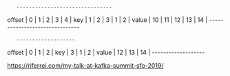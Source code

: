        -------------------------------
offset |  0  |  1  |  2  |  3  |  4  |
key    |  1  |  2  |  3  |  1  |  2  |
value  | 10  | 11  | 12  | 13  | 14  |
       -------------------------------



       -------------------
offset |  0  |  1  |  2  |
key    |  3  |  1  |  2  |
value  | 12  | 13  | 14  |
       -------------------

https://riferrei.com/my-talk-at-kafka-summit-sfo-2019/
